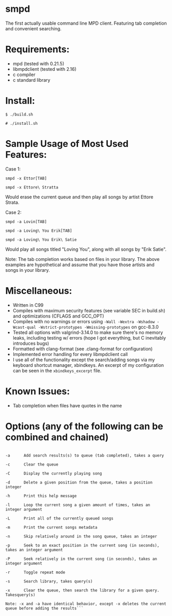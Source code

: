 # smpd
The first actually usable command line MPD client.  Featuring tab completion and convenient searching.

# Requirements:
* mpd (tested with 0.21.5)
* libmpdclient (tested with 2.16)
* c compiler
* c standard library

# Install:
`$ ./build.sh`

`# ./install.sh`

# Sample Usage of Most Used Features:
Case 1:

`smpd -x Ettor[TAB]`

`smpd -x Ettore\ Stratta`

Would erase the current queue and then play all songs by artist Ettore Strata.

Case 2:

`smpd -a Lovin[TAB]`

`smpd -a Loving\ You Erik[TAB]`

`smpd -a Loving\ You Erik\ Satie`

Would play all songs titled "Loving You", along with all songs by "Erik Satie".

Note: The tab completion works based on files in your library.  The above examples are hypothetical and assume that you have those artists and songs in your library.

# Miscellaneous:
* Written in C99
* Compiles with maximum security features (see variable SEC in build.sh) and optimizations (CFLAGS and GCC_OPT)
* Compiles with no warnings or errors using `-Wall -Wextra -Wshadow -Wcast-qual -Wstrict-prototypes -Wmissing-prototypes` on gcc-8.3.0
* Tested all options with valgrind-3.14.0 to make sure there's no memory leaks, including testing w/ errors (hope I got everything, but C inevitably introduces bugs)
* Formatted with clang-format (see .clang-format for configuration)
* Implemented error handling for every libmpdclient call
* I use all of the functionality except the search/adding songs via my keyboard shortcut manager, xbindkeys.  An excerpt of my configuration can be seen in the `xbindkeys_excerpt` file.

# Known Issues:
- Tab completion when files have quotes in the name

# Options (any of the following can be combined and chained)
```-0      Tab completion generator, internal

-a      Add search results(s) to queue (tab completed), takes a query

-c      Clear the queue

-C      Display the currently playing song

-d      Delete a given position from the queue, takes a position integer

-h      Print this help message

-l      Loop the current song a given amount of times, takes an integer argument

-L      Print all of the currently queued songs

-m      Print the current songs metadata

-n      Skip relatively around in the song queue, takes an integer

-p      Seek to an exact position in the current song (in seconds), takes an integer argument

-P      Seek relatively in the current song (in seconds), takes an integer argument

-r      Toggle repeat mode

-s      Search library, takes query(s)

-x      Clear the queue, then search the library for a given query.  Takesquery(s)

Note: -x and -a have identical behavior, except -x deletes the current queue before adding the results```
